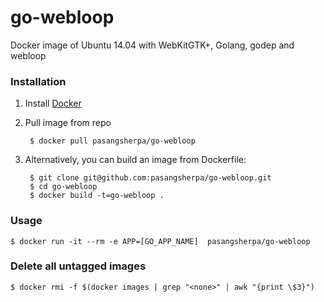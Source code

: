 # go-webloop
Docker image of Ubuntu 14.04 with WebKitGTK+, Golang, godep and webloop

### Installation

1. Install [Docker](https://www.docker.com/)

2. Pull image from repo 

		$ docker pull pasangsherpa/go-webloop

3. Alternatively, you can build an image from Dockerfile: 
    
		$ git clone git@github.com:pasangsherpa/go-webloop.git
		$ cd go-webloop
		$ docker build -t=go-webloop .


### Usage
	$ docker run -it --rm -e APP=[GO_APP_NAME]	pasangsherpa/go-webloop

### Delete all untagged images
	$ docker rmi -f $(docker images | grep "<none>" | awk "{print \$3}")

